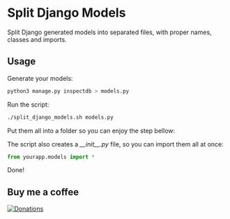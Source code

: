 # Split Django Models

Split Django generated models into separated files, with proper names, classes and imports.

## Usage

Generate your models:  
```bash
python3 manage.py inspectdb > models.py
```

Run the script:  
```bash
./split_django_models.sh models.py
```

Put them all into a folder so you can enjoy the step bellow:  

The script also creates a *\_\_init\_\_.py* file, so you can import them all at once:  
```python
from yourapp.models import *
```

Done!

## Buy me a coffee
[![Donations](https://www.paypalobjects.com/en_US/i/btn/btn_donate_LG.gif)](https://www.paypal.com/cgi-bin/webscr?cmd=_donations&business=victorqribeiro%40gmail%2ecom&lc=BR&item_name=Victor%20Ribeiro&item_number=donation&currency_code=USD&bn=PP%2dDonationsBF%3abtn_donate_LG%2egif%3aNonHosted)
